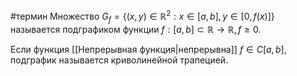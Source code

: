 #термин
Множество $G_f = \{(x, y) \in \mathbb{R}^2: x \in [a,b], y \in [0, f(x)]\}$ называется подграфиком функции $f: [a,b] \subset \mathbb{R} \to \mathbb{R}, f \ge 0$.

Если функция [[Непрерывная функция|непрерывна]] $f \in C[a,b]$, подграфик называется криволинейной трапецией.
